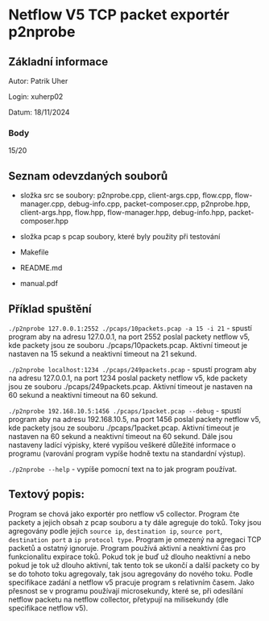 # Netflow V5 TCP packet exportér p2nprobe

## Základní informace

Autor: Patrik Uher

Login: xuherp02

Datum: 18/11/2024

### Body

15/20

## Seznam odevzdaných souborů

- složka src se soubory: p2nprobe.cpp, client-args.cpp, flow.cpp, flow-manager.cpp, debug-info.cpp, packet-composer.cpp, 
p2nprobe.hpp, client-args.hpp, flow.hpp, flow-manager.hpp, debug-info.hpp, packet-composer.hpp

- složka pcap s pcap soubory, které byly použity při testování

- Makefile

- README.md

- manual.pdf

## Příklad spuštění

`./p2nprobe 127.0.0.1:2552 ./pcaps/10packets.pcap -a 15 -i 21` - spustí program aby na adresu 127.0.0.1, na port 2552 poslal packety
netflow v5, kde packety jsou ze souboru ./pcaps/10packets.pcap. Aktivní timeout je nastaven na 15 sekund a neaktivní timeout na 21 sekund.

`./p2nprobe localhost:1234 ./pcaps/249packets.pcap` - spustí program aby na adresu 127.0.0.1, na port 1234 poslal packety
netflow v5, kde packety jsou ze souboru ./pcaps/249packets.pcap. Aktivní timeout je nastaven na 60 sekund a neaktivní timeout na 60 sekund.

`./p2nprobe 192.168.10.5:1456 ./pcaps/1packet.pcap --debug` - spustí program aby na adresu 192.168.10.5, na port 1456 poslal packety
netflow v5, kde packety jsou ze souboru ./pcaps/1packet.pcap. Aktivní timeout je nastaven na 60 sekund a neaktivní timeout na 60 sekund.
Dále jsou nastaveny ladící výpisky, které vypíšou veškeré důležité informace o programu (varování program vypíše hodně
textu na standardní výstup).

`./p2nprobe --help` - vypíše pomocní text na to jak program používat.

## Textový popis: 

Program se chová jako exportér pro netflow v5 collector. Program čte packety a jejich obsah z pcap souboru a ty dále agreguje do toků.
Toky jsou agregovány podle jejich `source ip`, `destination ip`, `source port`, `destination port` a `ip protocol type`. Program je omezený
na agregaci TCP packetů a ostatný ignoruje. Program používá aktivní a neaktivní čas pro funkcionalitu expirace toků. Pokud tok je buď už
dlouho neaktivní a nebo pokud je tok už dlouho aktivní, tak tento tok se ukončí a další packety co by se do tohoto toku agregovaly, tak
jsou agregovány do nového toku. Podle specifikace zadání a netflow v5 pracuje program s relativním časem. Jako přesnost se v programu
používají microsekundy, které se, při odesílání netflow packetu na netflow collector, přetypují na milisekundy (dle specifikace netflow v5).
